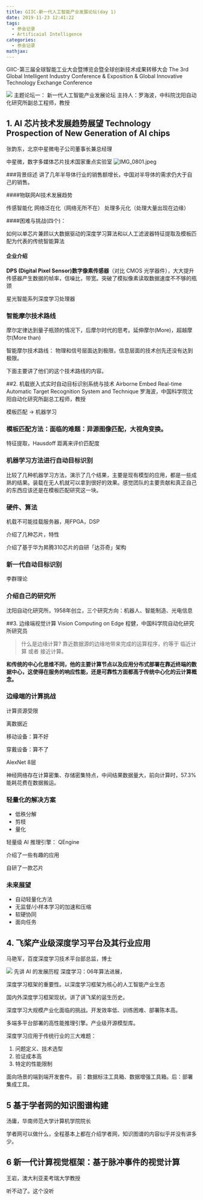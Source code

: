 ```yaml
---
title: GIIC-新一代人工智能产业发展论坛(day 1)
date: 2019-11-23 12:41:22
tags:
  - 参会记录
  - Artificaial Intelligence
categories:
  - 参会记录
mathjax:
---
```

GIIC-第三届全球智能工业大会暨博览会暨全球创新技术成果转移大会
The 3rd Global Intelligent Industry Conference & Exposition & Global Innovative Technology Exchange Conference

![](https://i.loli.net/2019/11/26/2FZ3BdtTfO9gejD.png)
主题论坛一： 新一代人工智能产业发展论坛
主持人：罗海波，中科院沈阳自动化研究所副总工程师，教授

## 1.  AI 芯片技术发展趋势展望 Technology Prospection of New Generation of AI chips
张韵东，北京中星微电子公司董事长兼总经理

中星微，数字多媒体芯片技术国家重点实验室
![IMG_0801.jpeg](https://i.loli.net/2019/11/26/oMvR4IiAlWkH1Et.jpg)

###背景综述
讲了几年半导体行业的销售额增长，中国对半导体的需求仍大于自己的销售。

####物联网AI技术发展趋势

传感智能化  网络泛在化（网络无所不在）  处理多元化（处理大量出现在边缘）

####困难与挑战(四个)：

如何以单芯片兼顾以大数据驱动的深度学习算法和以人工滤波器特征提取及模板匹配为代表的传统智能算法

#### 企业介绍
**DPS (Digital Pixel Sensor)数字像素传感器**（对比 CMOS 光学器件），大大提升传感器产生数据的帧率，信噪比，带宽。突破了模拟像素读取数据速度不不够的瓶颈

星光智能系列深度学习处理器

### 智能摩尔技术路线

摩尔定律达到量子瓶颈的情况下，后摩尔时代的思考。延伸摩尔(More)，超越摩尔(More than)

智能摩尔技术路线： 物理和信号层面达到极限，信息层面的技术创先还没有达到极限。

下面主要讲了他们的这个技术路线的内容。

##2. 机载嵌入式实时自动目标识别系统与技术 Airborne Embed Real-time Automatic Target Recognition System and Technique
罗海波，中国科学院沈阳自动化研究所副总工程师，教授

模板匹配 ->  机器学习

### 模板匹配方法：面临的难题：异源图像匹配，大视角变换。

特征提取，Hausdoff 距离来评价匹配度

### 机器学习方法进行自动目标识别
比较了几种机器学习方法，演示了几个结果，主要是现有模型的应用，都是一些成熟的结果。装载在无人机就可以拿到很好的效果。感觉团队的主要贡献和真正自己的东西应该还是在模板匹配研究这一块。

### 硬件、算法

机载不可能挂载服务器，用FPGA，DSP

介绍了几种芯片，特性

介绍了基于华为昇腾310芯片的自研「达芬奇」架构

### 新一代自动目标识别
李群理论

### 介绍自己的研究所
沈阳自动化研究所，1958年创立，三个研究方向：机器人、智能制造、光电信息

##3. 边缘端视觉计算 Vision Computing on Edge
程健，中国科学院自动化研究所研究员

>什么是边缘计算?
靠近数据源的边缘地带来完成的运算程序，约等于 临近计算 或者 接近计算。

**和传统的中心化思维不同，他的主要计算节点以及应用分布式部署在靠近终端的数据中心，这使得在服务的响应性能，还是可靠性方面都高于传统中心化的云计算概念。**

### 边缘端的计算挑战
计算资源受限

离数据近

移动设备：算不好

穿戴设备：算不了

AlexNet 8层

神经网络存在计算密集、存储密集特点，中间结果数据量大，前向计算时，57.3%能耗花费在数据搬运。


### 轻量化的解决方案

* 低秩分解
* 剪枝
* 量化

轻量级 AI 推理引擎： QEngine


介绍了一些有趣的应用

自研了一款芯片

### 未来展望
* 自动轻量化方法
* 无监督/小样本学习的加速和压缩
* 软硬协同
* 面向任务
## 4. 飞桨产业级深度学习平台及其行业应用
马艳军，百度深度学习技术平台部总监，博士

![](https://i.loli.net/2019/11/26/BAQRflbLEs6Cux9.png)
先讲 AI 的发展历程
深度学习：06年算法进展，

深度学习框架的重要性。以深度学习框架为核心的人工智能产业生态

国内外深度学习框架现状。讲了讲飞桨的诞生历史。

深度学习大规模产业化面临的挑战。开发效率低、训练困难、部署陈本高。

多端多平台部署的高性能推理引擎。产业级开源模型库。

深度学习应用于传统行业的三大难题：
1. 问题定义、技术选型
2. 验证成本高
3. 特定的性能限制

面向场景的端到端开发套件。 前：数据标注工具箱、数据增强工具箱。后：部署集成工具。



## 5 基于学者网的知识图谱构建
汤庸，华南师范大学计算机学院院长

学者网可以做什么，全程基本上都在介绍学者网，知识图谱的内容似乎并没有讲多少。

## 6 新一代计算视觉框架：基于脉冲事件的视觉计算
王岩，澳大利亚麦考瑞大学教授

听不动了。这个没听
